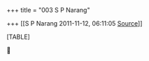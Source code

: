 +++
title = "003 S P Narang"

+++
[[S P Narang	2011-11-12, 06:11:05 [Source](https://groups.google.com/g/bvparishat/c/x4B8XN9SNDY)]]



[TABLE]



